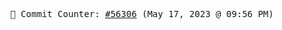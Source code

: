 <p align="center">
    <samp>
        📮 Commit Counter: <a href="https://github.com/Javascript-void0/Javascript-void0/commits/main">#56306</a> (May 17, 2023 @ 09:56 PM)
    </samp>
</p>
